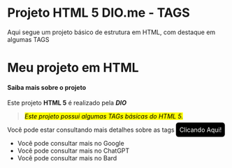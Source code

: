 # Projeto HTML 5 DIO.me - TAGS
Aqui segue um projeto básico de estrutura em HTML, com destaque em algumas TAGS

<!DOCTYPE html>
<html lang="pt_BR">
<head>
    <meta charset="UTF-8" />
    <meta name="viewport" content="width=device-width, initial-scale=1.0" />
    <link rel="stylesheet" href="style.css" />
    <title>Meu projeto em HTML</title>
</head>
<body>
    <h1>
        Meu projeto em HTML
    </h1>
    <h4>Saiba mais sobre o projeto</h4>
    <p>
        Este projeto <strong>HTML 5</strong> é realizado pela <em><strong>DIO</strong></em>
    </p>
    <blockquote>
        <mark>
            <em>
                Este projeto possui algumas TAGs básicas do HTML 5.
            </em>
        </mark>
    </blockquote>
    <p>Você pode estar consultando mais detalhes sobre as tags
        <a style="color: rgb(254, 255, 253); text-decoration: none; background-color: black; border-radius: 6px; padding: 8px;" href="https://www.w3schools.com/html/default.asp" target="_blank" title="Você será direionado para a página da M3 School">  Clicando Aqui!</a>
    </p>
    <ul>
        <li>Você pode consultar mais no <a style="text-decoration: none;" href="https://google.com.br" title="Você irá para página do Google">Google</a></li>
        <li>Você pode consultar mais no <a style="text-decoration: none;" href="https://chat.openai.com/"title="Você irá para página do ChatGPT">ChatGPT</a></li>
        <li>Você pode consultar mais no <a style="text-decoration: none;" href="https://bard.google.com/"title="Você irá para página do Bard">Bard</a></li>
    </ul>
</body>
</html>
